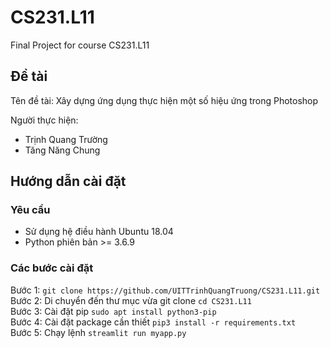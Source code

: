 # CS231.L11
Final Project for course CS231.L11

## Đề tài 
Tên đề tài: Xây dựng ứng dụng thực hiện một số hiệu ứng trong Photoshop

Người thực hiện:
* Trịnh Quang Trường
* Tăng Năng Chung
## Hướng dẫn cài đặt
### Yêu cầu
* Sử dụng hệ điều hành Ubuntu 18.04
* Python phiên bản >= 3.6.9
### Các bước cài đặt
Bước 1: `git clone https://github.com/UITTrinhQuangTruong/CS231.L11.git` \
Bước 2: Di chuyển đến thư mục vừa git clone `cd CS231.L11` \
Bước 3: Cài đặt pip 
`sudo apt install python3-pip` \
Bước 4: Cài đặt package cần thiết `pip3 install -r requirements.txt` \
Bước 5: Chạy lệnh `streamlit run myapp.py`
